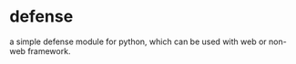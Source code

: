 defense
=======

a simple defense module for python, which can be used with web or non-web framework.
